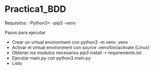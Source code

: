 # Practica1_BDD
Requisitos:
-Python3+
-pip3
-venv

Pasos para ejecutar
- Crear un virtual environment con python3 -m venv .venv
- Activar el virtual environment con source .venv/bin/activate (Linux)
- Obtener los modulos necesarios pip3 install -r requirements.txt
- Ejecutar main.py con python3 main.py
- Listo

